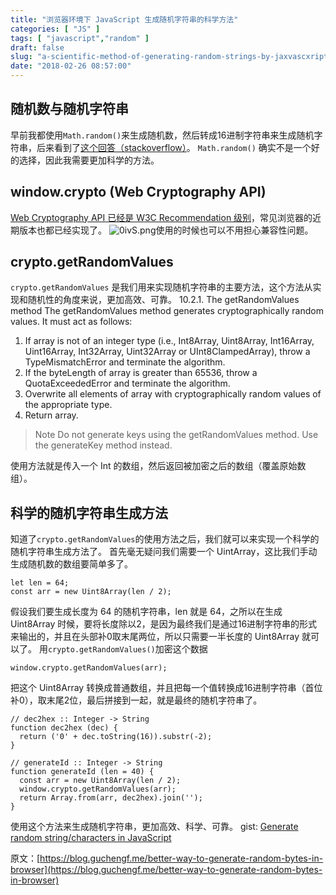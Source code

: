 ```yaml
---
title: "浏览器环境下 JavaScript 生成随机字符串的科学方法"
categories: [ "JS" ]
tags: [ "javascript","random" ]
draft: false
slug: "a-scientific-method-of-generating-random-strings-by-jaxvascxript-in-browser-environment"
date: "2018-02-26 08:57:00"
---
```


## 随机数与随机字符串

早前我都使用`Math.random()`来生成随机数，然后转成16进制字符串来生成随机字符串，后来看到了[这个回答（stackoverflow）](https://stackoverflow.com/questions/9407892/how-to-generate-random-sha1-hash-to-use-as-id-in-node-js/14869745#14869745)。 `Math.random()` 确实不是一个好的选择，因此我需要更加科学的方法。

## window.crypto (Web Cryptography API)

[Web Cryptography API 已经是 W3C Recommendation 级别](https://www.w3.org/TR/WebCryptoAPI)，常见浏览器的近期版本也都已经实现了。 ![0ivS.png][1]使用的时候也可以不用担心兼容性问题。


<!--more-->


## crypto.getRandomValues

`crypto.getRandomValues` 是我们用来实现随机字符串的主要方法，这个方法从实现和随机性的角度来说，更加高效、可靠。 10.2.1. The getRandomValues method The getRandomValues method generates cryptographically random values. It must act as follows:

1. If array is not of an integer type (i.e., Int8Array, Uint8Array, Int16Array, Uint16Array, Int32Array, Uint32Array or UInt8ClampedArray), throw a TypeMismatchError and terminate the algorithm.
2. If the byteLength of array is greater than 65536, throw a QuotaExceededError and terminate the algorithm.
3. Overwrite all elements of array with cryptographically random values of the appropriate type.
4. Return array.

> Note Do not generate keys using the getRandomValues method. Use the generateKey method instead.

使用方法就是传入一个 Int 的数组，然后返回被加密之后的数组（覆盖原始数组）。

## 科学的随机字符串生成方法

知道了`crypto.getRandomValues`的使用方法之后，我们就可以来实现一个科学的随机字符串生成方法了。 首先毫无疑问我们需要一个 UintArray，这比我们手动生成随机数的数组要简单多了。

```
let len = 64;
const arr = new Uint8Array(len / 2);
```

假设我们要生成长度为 64 的随机字符串，len 就是 64，之所以在生成 Uint8Array 时候，要将长度除以2，是因为最终我们是通过16进制字符串的形式来输出的，并且在头部补0取末尾两位，所以只需要一半长度的 Uint8Array 就可以了。 用`crypto.getRandomValues()`加密这个数据

```
window.crypto.getRandomValues(arr);
```

把这个 Uint8Array 转换成普通数组，并且把每一个值转换成16进制字符串（首位补0），取末尾2位，最后拼接到一起，就是最终的随机字符串了。

```
// dec2hex :: Integer -> String
function dec2hex (dec) {
  return ('0' + dec.toString(16)).substr(-2);
}
    
// generateId :: Integer -> String
function generateId (len = 40) {
  const arr = new Uint8Array(len / 2);
  window.crypto.getRandomValues(arr);
  return Array.from(arr, dec2hex).join('');
}
```

使用这个方法来生成随机字符串，更加高效、科学、可靠。 gist: [Generate random string/characters in JavaScript](https://gist.github.com/gucheen/f6f302f090e7581b2b2cf22faa125a44)

原文：[https://blog.guchengf.me/better-way-to-generate-random-bytes-in-browser](https://blog.guchengf.me/better-way-to-generate-random-bytes-in-browser)


  [1]: https://imgs.gnux.cn/usr/uploads/2018/02/1778616155.png